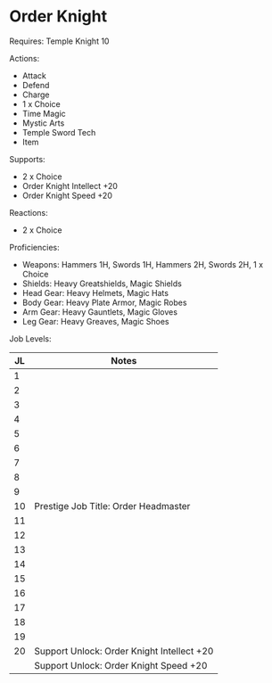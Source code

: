 # Order Knight

Requires: Temple Knight 10

Actions:

- Attack
- Defend
- Charge
- 1 x Choice
- Time Magic
- Mystic Arts
- Temple Sword Tech
- Item

Supports:

- 2 x Choice
- Order Knight Intellect +20
- Order Knight Speed +20

Reactions:

- 2 x Choice

Proficiencies:

- Weapons: Hammers 1H, Swords 1H, Hammers 2H, Swords 2H, 1 x Choice
- Shields: Heavy Greatshields, Magic Shields
- Head Gear: Heavy Helmets, Magic Hats
- Body Gear: Heavy Plate Armor, Magic Robes
- Arm Gear: Heavy Gauntlets, Magic Gloves
- Leg Gear: Heavy Greaves, Magic Shoes

Job Levels:

| JL | Notes |
| --- | --- |
| 1 | 
| 2 | 
| 3 | 
| 4 | 
| 5 | 
| 6 | 
| 7 | 
| 8 | 
| 9 | 
| 10 | Prestige Job Title: Order Headmaster
| 11 | 
| 12 | 
| 13 | 
| 14 | 
| 15 | 
| 16 | 
| 17 | 
| 18 | 
| 19 | 
| 20 | Support Unlock: Order Knight Intellect +20
|    | Support Unlock: Order Knight Speed +20
